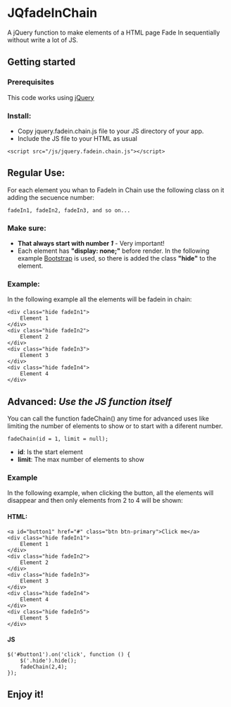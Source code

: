 # JQfadeInChain

A jQuery function to make elements of a HTML page Fade In sequentially without write a lot of JS.

## Getting started

### Prerequisites

This code works using [jQuery](https://jquery.com/)

### Install:

* Copy jquery.fadein.chain.js file to your JS directory of your app.
* Include the JS file to your HTML as usual

```
<script src="/js/jquery.fadein.chain.js"></script>
```

## Regular Use:

For each element you whan to FadeIn in Chain use the following class on it adding the secuence number:
```
fadeIn1, fadeIn2, fadeIn3, and so on...
```

### Make sure:

* **That always start with number _1_** - Very important!
* Each element has **"display: none;"** before render. In the following example [Bootstrap](http://blog.getbootstrap.com/) is used, so there is added the class **"hide"** to the element.

### Example:

In the following example all the elements will be fadein in chain:

```
<div class="hide fadeIn1">
    Element 1
</div>
<div class="hide fadeIn2">
    Element 2
</div>
<div class="hide fadeIn3">
    Element 3
</div>
<div class="hide fadeIn4">
    Element 4
</div>
```

## Advanced: _Use the JS function itself_

You can call the function fadeChain() any time for advanced uses like limiting the number of elements to show or to start with a diferent number.

```
fadeChain(id = 1, limit = null);
```

* **id**: Is the start element
* **limit**: The max number of elements to show

### Example

In the following example, when clicking the button, all the elements will disappear and then only elements from 2 to 4 will be shown:

#### HTML:
```
<a id="button1" href="#" class="btn btn-primary">Click me</a>
<div class="hide fadeIn1">
    Element 1
</div>
<div class="hide fadeIn2">
    Element 2
</div>
<div class="hide fadeIn3">
    Element 3
</div>
<div class="hide fadeIn4">
    Element 4
</div>
<div class="hide fadeIn5">
    Element 5
</div>
```

#### JS
```
$('#button1').on('click', function () {
    $('.hide').hide();
    fadeChain(2,4);
});
```   

## Enjoy it!

